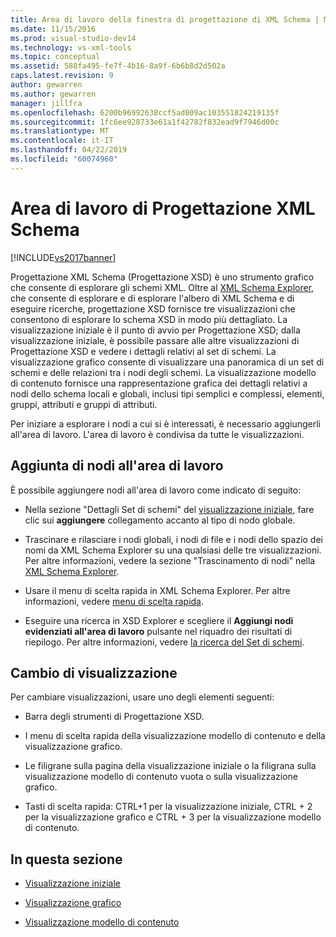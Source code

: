 ```yaml
---
title: Area di lavoro della finestra di progettazione di XML Schema | Microsoft Docs
ms.date: 11/15/2016
ms.prod: visual-studio-dev14
ms.technology: vs-xml-tools
ms.topic: conceptual
ms.assetid: 588fa495-fe7f-4b16-8a9f-6b6b8d2d502a
caps.latest.revision: 9
author: gewarren
ms.author: gewarren
manager: jillfra
ms.openlocfilehash: 6200b96992638ccf5ad009ac103551824219135f
ms.sourcegitcommit: 1fc6ee928733e61a1f42782f832ead9f7946d00c
ms.translationtype: MT
ms.contentlocale: it-IT
ms.lasthandoff: 04/22/2019
ms.locfileid: "60074960"
---
```

# <a name="xml-schema-designer-workspace"></a>Area di lavoro di Progettazione XML Schema
[!INCLUDE[vs2017banner](../includes/vs2017banner.md)]

Progettazione XML Schema (Progettazione XSD) è uno strumento grafico che consente di esplorare gli schemi XML. Oltre al [XML Schema Explorer](../xml-tools/xml-schema-explorer.md), che consente di esplorare e di esplorare l'albero di XML Schema e di eseguire ricerche, progettazione XSD fornisce tre visualizzazioni che consentono di esplorare lo schema XSD in modo più dettagliato. La visualizzazione iniziale è il punto di avvio per Progettazione XSD; dalla visualizzazione iniziale, è possibile passare alle altre visualizzazioni di Progettazione XSD e vedere i dettagli relativi al set di schemi. La visualizzazione grafico consente di visualizzare una panoramica di un set di schemi e delle relazioni tra i nodi degli schemi. La visualizzazione modello di contenuto fornisce una rappresentazione grafica dei dettagli relativi a nodi dello schema locali e globali, inclusi tipi semplici e complessi, elementi, gruppi, attributi e gruppi di attributi.  
  
 Per iniziare a esplorare i nodi a cui si è interessati, è necessario aggiungerli all'area di lavoro. L'area di lavoro è condivisa da tutte le visualizzazioni.  
  
## <a name="adding-nodes-to-the-workspace"></a>Aggiunta di nodi all'area di lavoro  
 È possibile aggiungere nodi all'area di lavoro come indicato di seguito:  
  
- Nella sezione "Dettagli Set di schemi" del [visualizzazione iniziale](../xml-tools/start-view.md), fare clic sui **aggiungere** collegamento accanto al tipo di nodo globale.  
  
- Trascinare e rilasciare i nodi globali, i nodi di file e i nodi dello spazio dei nomi da XML Schema Explorer su una qualsiasi delle tre visualizzazioni. Per altre informazioni, vedere la sezione "Trascinamento di nodi" nella [XML Schema Explorer](../xml-tools/xml-schema-explorer.md).  
  
- Usare il menu di scelta rapida in XML Schema Explorer. Per altre informazioni, vedere [menu di scelta rapida](../xml-tools/context-menus-xml-schema-explorer.md).  
  
- Eseguire una ricerca in XSD Explorer e scegliere il **Aggiungi nodi evidenziati all'area di lavoro** pulsante nel riquadro dei risultati di riepilogo. Per altre informazioni, vedere [la ricerca del Set di schemi](../xml-tools/searching-the-schema-set.md).  
  
## <a name="view-switching"></a>Cambio di visualizzazione  
 Per cambiare visualizzazioni, usare uno degli elementi seguenti:  
  
- Barra degli strumenti di Progettazione XSD.  
  
- I menu di scelta rapida della visualizzazione modello di contenuto e della visualizzazione grafico.  
  
- Le filigrane sulla pagina della visualizzazione iniziale o la filigrana sulla visualizzazione modello di contenuto vuota o sulla visualizzazione grafico.  
  
- Tasti di scelta rapida: CTRL+1 per la visualizzazione iniziale, CTRL + 2 per la visualizzazione grafico e CTRL + 3 per la visualizzazione modello di contenuto.  
  
## <a name="in-this-section"></a>In questa sezione  
  
- [Visualizzazione iniziale](../xml-tools/start-view.md)  
  
- [Visualizzazione grafico](../xml-tools/graph-view.md)  
  
- [Visualizzazione modello di contenuto](../xml-tools/content-model-view.md)
